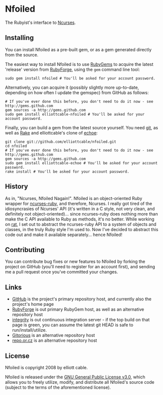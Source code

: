 Nfoiled
=======
The Rubyist's interface to [Ncurses][].

[Ncurses]: <http://www.gnu.org/software/ncurses/> "ncurses - terminal text handling library"

Installing
----------
You can install Nfoiled as a pre-built gem, or as a gem generated directly
from the source.

The easiest way to install Nfoiled is to use [RubyGems][] to acquire the
latest 'release' version from [RubyForge][], using the `gem` command line tool:

    sudo gem install nfoiled # You'll be asked for your account password.

Alternatively, you can acquire it (possibly slightly more up-to-date,
depending on how often I update the gemspec) from GitHub as follows:

    # If you've ever done this before, you don't need to do it now - see http://gems.github.com
    gem sources -a http://gems.github.com
    sudo gem install elliottcable-nfoiled # You'll be asked for your account password.
    
Finally, you can build a gem from the latest source yourself. You need [git][],
as well as [Rake][] and elliottcable's clone of [echoe][]:

    git clone git://github.com/elliottcable/nfoiled.git
    cd nfoiled
    # If you've ever done this before, you don't need to do it now - see http://gems.github.com
    gem sources -a http://gems.github.com
    sudo gem install elliottcable-echoe # You'll be asked for your account password.
    rake install # You'll be asked for your account password.

[git]: <http://git-scm.com/> "git - Fast Version Control System"
[RubyGems]: <http://rubyforge.org/projects/rubygems/> "RubyGems - Ruby package manager"
[RubyForge]: <http://rubyforge.org/projects/nfoiled/> "Nfoiled on RubyForge"
[Rake]: <http://rake.rubyforge.org/> "RAKE - Ruby Make"
[echoe]: <http://github.com/fauna/echoe> "If you don't want to hoe, echoe"

History
-------
As in, "Ncurses, Nfoiled Nagain!". Nfoiled is an object-oriented Ruby wrapper
for [ncurses-ruby][], and therefore, Ncurses. I really got tired of the
idiosyncrasies of Ncurses' API (it's written in a C style, not very clean, and
definitely not object-oriented)... since ncurses-ruby does nothing more than
make the C API available to Ruby as methods, it's no better. While working on
[rat][], I set out to abstract the ncurses-ruby API to a system of objects and
classes, in the truly Ruby style I'm used to. Now I've decided to abstract
this code out and make it available separately... hence Nfoiled!

[ncurses-ruby]: <http://ncurses-ruby.berlios.de/> "ncurses-ruby - access the ncurses library in Ruby"
[rat]: <http://github.com/elliottcable/rat> "rat - terminal chat client"

Contributing
------------
You can contribute bug fixes or new features to Nfoiled by forking the project
on GitHub (you'll need to register for an account first), and sending me a
pull request once you've committed your changes.

Links
-----

- [GitHub](http://github.com/elliottcable/nfoiled "Nfoiled on GitHub") is the
    project's primary repository host, and currently also the project's home
    page
- [RubyForge](http://rubyforge.org/projects/nfoiled "Nfoiled on RubyForge") is
    out primary RubyGem host, as well as an alternative repository host
- [integrity](http://integrit.yreality.net/nfoiled "Nfoiled on yreality's integrity server")
    is out continuous integration server - if the top build on that page is
    green, you can assume the latest git HEAD is safe to run/install/utilize.
- [Gitorious](http://gitorious.org/projects/nfoiled "Nfoiled on Gitorious") is
    an alternative repository host
- [repo.or.cz](http://repo.or.cz/w/nfoiled.git "Nfoiled on repo.or.cz") is
    an alternative repository host

License
-------
Nfoiled is copyright 2008 by elliott cable.

Nfoiled is released under the [GNU General Public License v3.0][gpl], which
allows you to freely utilize, modify, and distribute all Nfoiled's source code
(subject to the terms of the aforementioned license).

[gpl]: <http://www.gnu.org/licenses/gpl.txt> "The GNU General Public License v3.0"